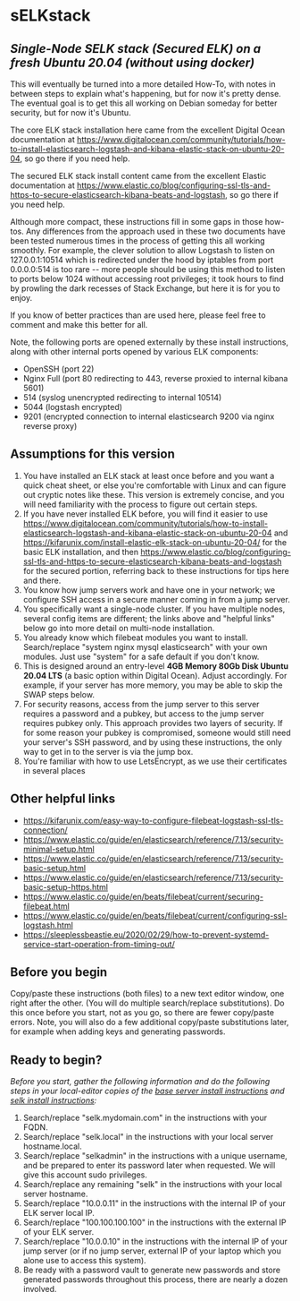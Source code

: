 # sELKstack

## *Single-Node SELK stack (Secured ELK) on a fresh Ubuntu 20.04 (without using docker)*

This will eventually be turned into a more detailed How-To, with notes in between steps to explain what's happening, but for now it's pretty dense. The eventual goal is to get this all working on Debian someday for better security, but for now it's Ubuntu.

The core ELK stack installation here came from the excellent Digital Ocean documentation at <https://www.digitalocean.com/community/tutorials/how-to-install-elasticsearch-logstash-and-kibana-elastic-stack-on-ubuntu-20-04>, so go there if you need help.

The secured ELK stack install content came from the excellent Elastic documentation at <https://www.elastic.co/blog/configuring-ssl-tls-and-https-to-secure-elasticsearch-kibana-beats-and-logstash>, so go there if you need help.

Although more compact, these instructions fill in some gaps in those how-tos. Any differences from the approach used in these two documents have been tested numerous times in the process of getting this all working smoothly. For example, the clever solution to allow Logstash to listen on 127.0.0.1:10514 which is redirected under the hood by iptables from port 0.0.0.0:514 is too rare -- more people should be using this method to listen to ports below 1024 without accessing root privileges; it took hours to find by prowling the dark recesses of Stack Exchange, but here it is for you to enjoy.

If you know of better practices than are used here, please feel free to comment and make this better for all.

Note, the following ports are opened externally by these install instructions, along with other internal ports opened by various ELK components:

- OpenSSH (port 22)
- Nginx Full (port 80 redirecting to 443, reverse proxied to internal kibana 5601)
- 514 (syslog unencrypted redirecting to internal 10514)
- 5044 (logstash encrypted)
- 9201 (encrypted connection to internal elasticsearch 9200 via nginx reverse proxy)

## Assumptions for this version

1. You have installed an ELK stack at least once before and you want a quick cheat sheet, or else you're comfortable with Linux and can figure out cryptic notes like these. This version is extremely concise, and you will need familiarity with the process to figure out certain steps.
1. If you have never installed ELK before, you will find it easier to use <https://www.digitalocean.com/community/tutorials/how-to-install-elasticsearch-logstash-and-kibana-elastic-stack-on-ubuntu-20-04> and <https://kifarunix.com/install-elastic-elk-stack-on-ubuntu-20-04/> for the basic ELK installation, and then <https://www.elastic.co/blog/configuring-ssl-tls-and-https-to-secure-elasticsearch-kibana-beats-and-logstash> for the secured portion, referring back to these instructions for tips here and there.
1. You know how jump servers work and have one in your network; we configure SSH access in a secure manner coming in from a jump server.
1. You specifically want a single-node cluster. If you have multiple nodes, several config items are different; the links above and "helpful links" below go into more detail on multi-node installation.
1. You already know which filebeat modules you want to install. Search/replace "system nginx mysql elasticsearch" with your own modules. Just use "system" for a safe default if you don't know.
1. This is designed around an entry-level **4GB Memory 80Gb Disk Ubuntu 20.04 LTS** (a basic option within Digital Ocean). Adjust accordingly. For example, if your server has more memory, you may be able to skip the SWAP steps below.
1. For security reasons, access from the jump server to this server requires a password and a pubkey, but access to the jump server requires pubkey only. This approach provides two layers of security. If for some reason your pubkey is compromised, someone would still need your server's SSH password, and by using these instructions, the only way to get in to the server is via the jump box.
1. You're familiar with how to use LetsEncrypt, as we use their certificates in several places

## Other helpful links

- <https://kifarunix.com/easy-way-to-configure-filebeat-logstash-ssl-tls-connection/>
- <https://www.elastic.co/guide/en/elasticsearch/reference/7.13/security-minimal-setup.html>
- <https://www.elastic.co/guide/en/elasticsearch/reference/7.13/security-basic-setup.html>
- <https://www.elastic.co/guide/en/elasticsearch/reference/7.13/security-basic-setup-https.html>
- <https://www.elastic.co/guide/en/beats/filebeat/current/securing-filebeat.html>
- <https://www.elastic.co/guide/en/beats/filebeat/current/configuring-ssl-logstash.html>
- <https://sleeplessbeastie.eu/2020/02/29/how-to-prevent-systemd-service-start-operation-from-timing-out/>

## Before you begin

Copy/paste these instructions (both files) to a new text editor window, one right after the other. (You will do multiple search/replace substitutions). Do this once before you start, not as you go, so there are fewer copy/paste errors. Note, you will also do a few additional copy/paste substitutions later, for example when adding keys and generating passwords.

## Ready to begin?

*Before you start, gather the following information and do the following steps in your local-editor copies of the [base server install instructions](https://github.com/jaredatobe/sELKstack/blob/main/base_server_install_instructions.txt) and [selk install instructions](https://github.com/jaredatobe/sELKstack/blob/main/selk_install_instructions.txt):*

1. Search/replace "selk.mydomain.com" in the instructions with your FQDN.
1. Search/replace "selk.local" in the instructions with your local server hostname.local.
1. Search/replace "selkadmin" in the instructions with a unique username, and be prepared to enter its password later when requested. We will give this account sudo privileges.
1. Search/replace any remaining "selk" in the instructions with your local server hostname.
1. Search/replace "10.0.0.11" in the instructions with the internal IP of your ELK server local IP.
1. Search/replace "100.100.100.100" in the instructions with the external IP of your ELK server.
1. Search/replace "10.0.0.10" in the instructions with the internal IP of your jump server (or if no jump server, external IP of your laptop which you alone use to access this system).
1. Be ready with a password vault to generate new passwords and store generated passwords throughout this process, there are nearly a dozen involved.
